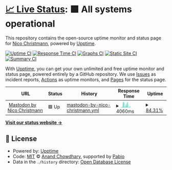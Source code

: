 # [📈 Live Status](https://Happynico7504.github.io/MastodonUptimeStatus): <!--live status--> **🟩 All systems operational**

This repository contains the open-source uptime monitor and status page for [Nico Christmann](https://nicochristmann.net), powered by [Upptime](https://github.com/upptime/upptime).

[![Uptime CI](https://github.com/Happynico7504/MastodonUptimeStatus/workflows/Uptime%20CI/badge.svg)](https://github.com/Happynico7504/MastodonUptimeStatus/actions?query=workflow%3A%22Uptime+CI%22)
[![Response Time CI](https://github.com/Happynico7504/MastodonUptimeStatus/workflows/Response%20Time%20CI/badge.svg)](https://github.com/Happynico7504/MastodonUptimeStatus/actions?query=workflow%3A%22Response+Time+CI%22)
[![Graphs CI](https://github.com/Happynico7504/MastodonUptimeStatus/workflows/Graphs%20CI/badge.svg)](https://github.com/Happynico7504/MastodonUptimeStatus/actions?query=workflow%3A%22Graphs+CI%22)
[![Static Site CI](https://github.com/Happynico7504/MastodonUptimeStatus/workflows/Static%20Site%20CI/badge.svg)](https://github.com/Happynico7504/MastodonUptimeStatus/actions?query=workflow%3A%22Static+Site+CI%22)
[![Summary CI](https://github.com/Happynico7504/MastodonUptimeStatus/workflows/Summary%20CI/badge.svg)](https://github.com/Happynico7504/MastodonUptimeStatus/actions?query=workflow%3A%22Summary+CI%22)

With [Upptime](https://upptime.js.org), you can get your own unlimited and free uptime monitor and status page, powered entirely by a GitHub repository. We use [Issues](https://github.com/Happynico7504/MastodonUptimeStatus/issues) as incident reports, [Actions](https://github.com/Happynico7504/MastodonUptimeStatus/actions) as uptime monitors, and [Pages](https://Happynico7504.github.io/MastodonUptimeStatus) for the status page.

<!--start: status pages-->
<!-- This summary is generated by Upptime (https://github.com/upptime/upptime) -->
<!-- Do not edit this manually, your changes will be overwritten -->
<!-- prettier-ignore -->
| URL | Status | History | Response Time | Uptime |
| --- | ------ | ------- | ------------- | ------ |
| <img alt="" src="https://icons.duckduckgo.com/ip3/mastodon.nicochristmann.net.ico" height="13"> [Mastodon by Nico Christmann](https://mastodon.nicochristmann.net) | 🟩 Up | [mastodon-by-nico-christmann.yml](https://github.com/Happynico7504/MastodonUptimeStatus/commits/HEAD/history/mastodon-by-nico-christmann.yml) | <details><summary><img alt="Response time graph" src="./graphs/mastodon-by-nico-christmann/response-time-week.png" height="20"> 4060ms</summary><br><a href="https://Happynico7504.github.io/MastodonUptimeStatus/history/mastodon-by-nico-christmann"><img alt="Response time 1617" src="https://img.shields.io/endpoint?url=https%3A%2F%2Fraw.githubusercontent.com%2FHappynico7504%2FMastodonUptimeStatus%2FHEAD%2Fapi%2Fmastodon-by-nico-christmann%2Fresponse-time.json"></a><br><a href="https://Happynico7504.github.io/MastodonUptimeStatus/history/mastodon-by-nico-christmann"><img alt="24-hour response time 1378" src="https://img.shields.io/endpoint?url=https%3A%2F%2Fraw.githubusercontent.com%2FHappynico7504%2FMastodonUptimeStatus%2FHEAD%2Fapi%2Fmastodon-by-nico-christmann%2Fresponse-time-day.json"></a><br><a href="https://Happynico7504.github.io/MastodonUptimeStatus/history/mastodon-by-nico-christmann"><img alt="7-day response time 4060" src="https://img.shields.io/endpoint?url=https%3A%2F%2Fraw.githubusercontent.com%2FHappynico7504%2FMastodonUptimeStatus%2FHEAD%2Fapi%2Fmastodon-by-nico-christmann%2Fresponse-time-week.json"></a><br><a href="https://Happynico7504.github.io/MastodonUptimeStatus/history/mastodon-by-nico-christmann"><img alt="30-day response time 2263" src="https://img.shields.io/endpoint?url=https%3A%2F%2Fraw.githubusercontent.com%2FHappynico7504%2FMastodonUptimeStatus%2FHEAD%2Fapi%2Fmastodon-by-nico-christmann%2Fresponse-time-month.json"></a><br><a href="https://Happynico7504.github.io/MastodonUptimeStatus/history/mastodon-by-nico-christmann"><img alt="1-year response time 1617" src="https://img.shields.io/endpoint?url=https%3A%2F%2Fraw.githubusercontent.com%2FHappynico7504%2FMastodonUptimeStatus%2FHEAD%2Fapi%2Fmastodon-by-nico-christmann%2Fresponse-time-year.json"></a></details> | <details><summary><a href="https://Happynico7504.github.io/MastodonUptimeStatus/history/mastodon-by-nico-christmann">84.31%</a></summary><a href="https://Happynico7504.github.io/MastodonUptimeStatus/history/mastodon-by-nico-christmann"><img alt="All-time uptime 93.32%" src="https://img.shields.io/endpoint?url=https%3A%2F%2Fraw.githubusercontent.com%2FHappynico7504%2FMastodonUptimeStatus%2FHEAD%2Fapi%2Fmastodon-by-nico-christmann%2Fuptime.json"></a><br><a href="https://Happynico7504.github.io/MastodonUptimeStatus/history/mastodon-by-nico-christmann"><img alt="24-hour uptime 98.65%" src="https://img.shields.io/endpoint?url=https%3A%2F%2Fraw.githubusercontent.com%2FHappynico7504%2FMastodonUptimeStatus%2FHEAD%2Fapi%2Fmastodon-by-nico-christmann%2Fuptime-day.json"></a><br><a href="https://Happynico7504.github.io/MastodonUptimeStatus/history/mastodon-by-nico-christmann"><img alt="7-day uptime 84.31%" src="https://img.shields.io/endpoint?url=https%3A%2F%2Fraw.githubusercontent.com%2FHappynico7504%2FMastodonUptimeStatus%2FHEAD%2Fapi%2Fmastodon-by-nico-christmann%2Fuptime-week.json"></a><br><a href="https://Happynico7504.github.io/MastodonUptimeStatus/history/mastodon-by-nico-christmann"><img alt="30-day uptime 86.71%" src="https://img.shields.io/endpoint?url=https%3A%2F%2Fraw.githubusercontent.com%2FHappynico7504%2FMastodonUptimeStatus%2FHEAD%2Fapi%2Fmastodon-by-nico-christmann%2Fuptime-month.json"></a><br><a href="https://Happynico7504.github.io/MastodonUptimeStatus/history/mastodon-by-nico-christmann"><img alt="1-year uptime 93.32%" src="https://img.shields.io/endpoint?url=https%3A%2F%2Fraw.githubusercontent.com%2FHappynico7504%2FMastodonUptimeStatus%2FHEAD%2Fapi%2Fmastodon-by-nico-christmann%2Fuptime-year.json"></a></details>

<!--end: status pages-->

[**Visit our status website →**](https://Happynico7504.github.io/MastodonUptimeStatus)

## 📄 License

- Powered by: [Upptime](https://github.com/upptime/upptime)
- Code: [MIT](./LICENSE) © [Anand Chowdhary](https://anandchowdhary.com), supported by [Pabio](https://pabio.com)
- Data in the `./history` directory: [Open Database License](https://opendatacommons.org/licenses/odbl/1-0/)
